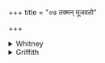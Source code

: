 +++
title = "०७ तक्मन् मूजवतो"

+++

<details><summary>Whitney</summary>

### Translation
7. O fever, go to the Mūjavants, or to the Balhikas, further off; seek  
the wanton śūdra woman; her, O fever, do thou shake up a bit (*iva*).

### Notes
Some of our mss. (O.R.K.) read *tā́ṅs* in **d**, as if the word were  
*tā́n* instead of *tā́m*. Ppp. has *giriṁ gaccha girijā ’si rāutena māyuṣo  
gṛhāḥ; dāsīm ṛtyuccha prapharvyaṁ tāṅs takman nī ’va dhūnuhi*.
</details>

<details><summary>Griffith</summary>

Go, Fever, to the Mujavans, or, farther, to the Bahlikas. Seek a lascivious Sara girl and seem to shake her through and through.
</details>
